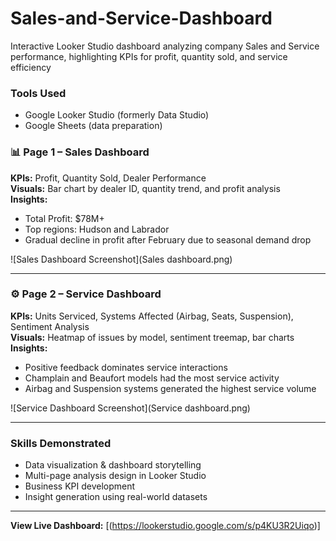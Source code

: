 # Sales-and-Service-Dashboard
Interactive Looker Studio dashboard analyzing company Sales and Service performance, highlighting KPIs for profit, quantity sold, and service efficiency
### Tools Used
- Google Looker Studio (formerly Data Studio)
- Google Sheets (data preparation)

### 📊 Page 1 – Sales Dashboard
**KPIs:** Profit, Quantity Sold, Dealer Performance  
**Visuals:** Bar chart by dealer ID, quantity trend, and profit analysis  
**Insights:**
- Total Profit: $78M+
- Top regions: Hudson and Labrador
- Gradual decline in profit after February due to seasonal demand drop

![Sales Dashboard Screenshot](Sales dashboard.png)

---

### ⚙️ Page 2 – Service Dashboard
**KPIs:** Units Serviced, Systems Affected (Airbag, Seats, Suspension), Sentiment Analysis  
**Visuals:** Heatmap of issues by model, sentiment treemap, bar charts  
**Insights:**
- Positive feedback dominates service interactions
- Champlain and Beaufort models had the most service activity
- Airbag and Suspension systems generated the highest service volume

![Service Dashboard Screenshot](Service dashboard.png)

---

### Skills Demonstrated
- Data visualization & dashboard storytelling
- Multi-page analysis design in Looker Studio
- Business KPI development
- Insight generation using real-world datasets

---

**View Live Dashboard:** [(https://lookerstudio.google.com/s/p4KU3R2Uiqo)]
